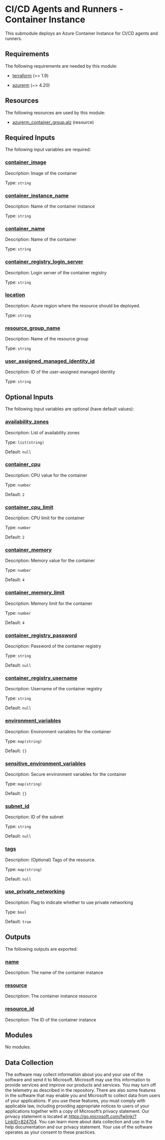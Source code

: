<!-- BEGIN_TF_DOCS -->
<!-- Code generated by terraform-docs. DO NOT EDIT. -->
# CI/CD Agents and Runners - Container Instance

This submodule deploys an Azure Container Instance for CI/CD agents and runners.

<!-- markdownlint-disable MD033 -->
## Requirements

The following requirements are needed by this module:

- <a name="requirement_terraform"></a> [terraform](#requirement\_terraform) (>= 1.9)

- <a name="requirement_azurerm"></a> [azurerm](#requirement\_azurerm) (~> 4.20)

## Resources

The following resources are used by this module:

- [azurerm_container_group.alz](https://registry.terraform.io/providers/hashicorp/azurerm/latest/docs/resources/container_group) (resource)

<!-- markdownlint-disable MD013 -->
## Required Inputs

The following input variables are required:

### <a name="input_container_image"></a> [container\_image](#input\_container\_image)

Description: Image of the container

Type: `string`

### <a name="input_container_instance_name"></a> [container\_instance\_name](#input\_container\_instance\_name)

Description: Name of the container instance

Type: `string`

### <a name="input_container_name"></a> [container\_name](#input\_container\_name)

Description: Name of the container

Type: `string`

### <a name="input_container_registry_login_server"></a> [container\_registry\_login\_server](#input\_container\_registry\_login\_server)

Description: Login server of the container registry

Type: `string`

### <a name="input_location"></a> [location](#input\_location)

Description: Azure region where the resource should be deployed.

Type: `string`

### <a name="input_resource_group_name"></a> [resource\_group\_name](#input\_resource\_group\_name)

Description: Name of the resource group

Type: `string`

### <a name="input_user_assigned_managed_identity_id"></a> [user\_assigned\_managed\_identity\_id](#input\_user\_assigned\_managed\_identity\_id)

Description: ID of the user-assigned managed identity

Type: `string`

## Optional Inputs

The following input variables are optional (have default values):

### <a name="input_availability_zones"></a> [availability\_zones](#input\_availability\_zones)

Description: List of availability zones

Type: `list(string)`

Default: `null`

### <a name="input_container_cpu"></a> [container\_cpu](#input\_container\_cpu)

Description: CPU value for the container

Type: `number`

Default: `2`

### <a name="input_container_cpu_limit"></a> [container\_cpu\_limit](#input\_container\_cpu\_limit)

Description: CPU limit for the container

Type: `number`

Default: `2`

### <a name="input_container_memory"></a> [container\_memory](#input\_container\_memory)

Description: Memory value for the container

Type: `number`

Default: `4`

### <a name="input_container_memory_limit"></a> [container\_memory\_limit](#input\_container\_memory\_limit)

Description: Memory limit for the container

Type: `number`

Default: `4`

### <a name="input_container_registry_password"></a> [container\_registry\_password](#input\_container\_registry\_password)

Description: Password of the container registry

Type: `string`

Default: `null`

### <a name="input_container_registry_username"></a> [container\_registry\_username](#input\_container\_registry\_username)

Description: Username of the container registry

Type: `string`

Default: `null`

### <a name="input_environment_variables"></a> [environment\_variables](#input\_environment\_variables)

Description: Environment variables for the container

Type: `map(string)`

Default: `{}`

### <a name="input_sensitive_environment_variables"></a> [sensitive\_environment\_variables](#input\_sensitive\_environment\_variables)

Description: Secure environment variables for the container

Type: `map(string)`

Default: `{}`

### <a name="input_subnet_id"></a> [subnet\_id](#input\_subnet\_id)

Description: ID of the subnet

Type: `string`

Default: `null`

### <a name="input_tags"></a> [tags](#input\_tags)

Description: (Optional) Tags of the resource.

Type: `map(string)`

Default: `null`

### <a name="input_use_private_networking"></a> [use\_private\_networking](#input\_use\_private\_networking)

Description: Flag to indicate whether to use private networking

Type: `bool`

Default: `true`

## Outputs

The following outputs are exported:

### <a name="output_name"></a> [name](#output\_name)

Description: The name of the container instance

### <a name="output_resource"></a> [resource](#output\_resource)

Description: The container instance resource

### <a name="output_resource_id"></a> [resource\_id](#output\_resource\_id)

Description: The ID of the container instance

## Modules

No modules.

<!-- markdownlint-disable-next-line MD041 -->
## Data Collection

The software may collect information about you and your use of the software and send it to Microsoft. Microsoft may use this information to provide services and improve our products and services. You may turn off the telemetry as described in the repository. There are also some features in the software that may enable you and Microsoft to collect data from users of your applications. If you use these features, you must comply with applicable law, including providing appropriate notices to users of your applications together with a copy of Microsoft’s privacy statement. Our privacy statement is located at <https://go.microsoft.com/fwlink/?LinkID=824704>. You can learn more about data collection and use in the help documentation and our privacy statement. Your use of the software operates as your consent to these practices.
<!-- END_TF_DOCS -->